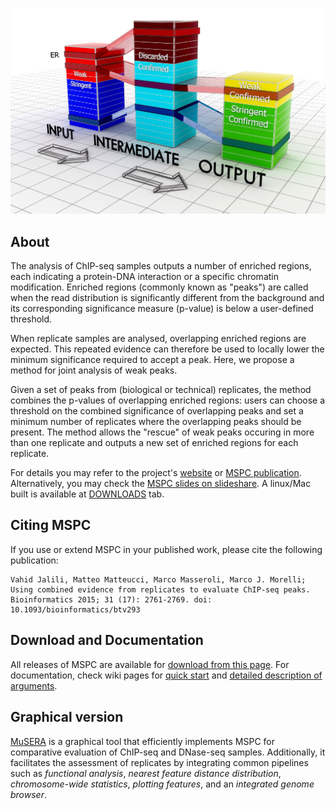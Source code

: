 ![](docs/Home_mspc.jpg)

## About

The analysis of ChIP-seq samples outputs a number of enriched regions, each indicating a protein-DNA interaction or a specific chromatin modification. Enriched regions (commonly known as "peaks") are called when the read distribution is significantly different from the background and its corresponding significance measure (p-value) is below a user-defined threshold.

When replicate samples are analysed, overlapping enriched regions are expected. This repeated evidence can therefore be used to locally lower the minimum significance required to accept a peak. Here, we propose a method for joint analysis of weak peaks.

Given a set of peaks from (biological or technical) replicates, the method combines the p-values of overlapping enriched regions: users can choose a threshold on the combined significance of overlapping peaks and set a minimum number of replicates where the overlapping peaks should be present. The method allows the "rescue" of weak peaks occuring in more than one replicate and outputs a new set of enriched regions for each replicate. 

For details you may refer to the project's [website](http://www.bioinformatics.deib.polimi.it/genomic_computing/MSPC/index.html) or [MSPC publication](http://bioinformatics.oxfordjournals.org/content/31/17/2761).
Alternatively, you may check the [MSPC slides on slideshare](http://www.slideshare.net/jalilivahid/mspc-50694133).
A linux/Mac built is available at [DOWNLOADS](https://mspc.codeplex.com/releases/view/611735) tab.


## Citing MSPC
If you use or extend MSPC in your published work, please cite the following publication:

    Vahid Jalili, Matteo Matteucci, Marco Masseroli, Marco J. Morelli;
    Using combined evidence from replicates to evaluate ChIP-seq peaks.
    Bioinformatics 2015; 31 (17): 2761-2769. doi: 10.1093/bioinformatics/btv293
    

## Download and Documentation
All releases of MSPC are available for [download from this page](https://github.com/Genometric/MSPC/tree/master/Downloads). For documentation, check wiki pages for [quick start](https://github.com/Genometric/MSPC/wiki/Quick-Start) and [detailed description of arguments](https://github.com/Genometric/MSPC/wiki/Arguments-in-details).


## Graphical version
[MuSERA](Musera.codeplex.com) is a graphical tool that efficiently implements MSPC for comparative evaluation of ChIP-seq and DNase-seq samples. Additionally, it facilitates the assessment of replicates by integrating common pipelines such as _functional analysis_, _nearest feature distance distribution_, _chromosome-wide statistics_, _plotting features_, and an _integrated genome browser_.











